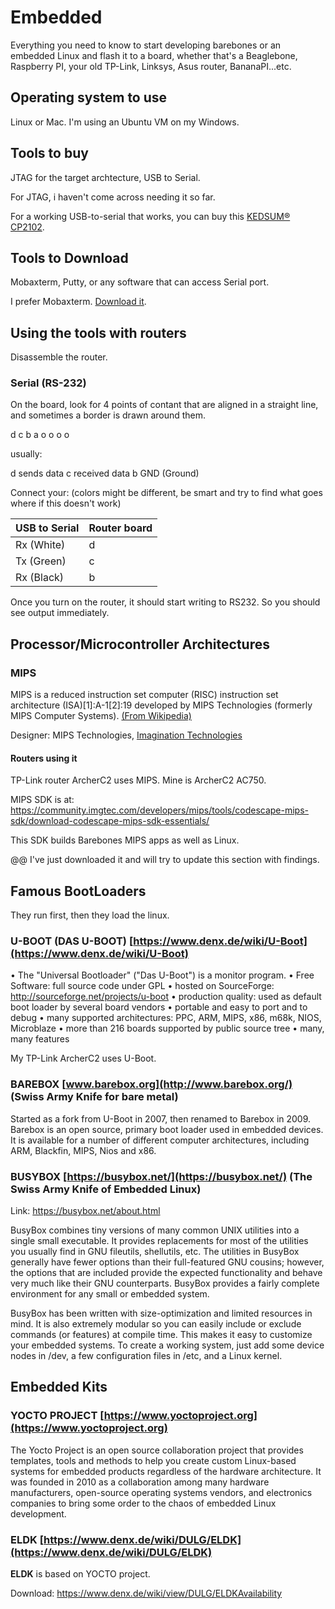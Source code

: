 # Embedded

Everything you need to know to start developing barebones or an embedded Linux and flash it to a board, whether that's a Beaglebone, Raspberry PI, your old TP-Link, Linksys, Asus router, BananaPI...etc.

## Operating system to use
Linux or Mac. I'm using an Ubuntu VM on my Windows.

## Tools to buy

JTAG for the target archtecture, USB to Serial.

For JTAG, i haven't come across needing it so far.

For a working USB-to-serial that works, you can buy this [KEDSUM® CP2102](https://www.amazon.com/gp/product/B009T2ZR6W/ref=oh_aui_detailpage_o00_s00?ie=UTF8&psc=1).

## Tools to Download

Mobaxterm, Putty, or any software that can access Serial port.

I prefer Mobaxterm. [Download it](http://mobaxterm.mobatek.net/download.html).

## Using the tools with routers

Disassemble the router.

### Serial (RS-232)

On the board, look for 4 points of contant that are aligned in a straight line, and sometimes a border is drawn around them.

d c b a
o o o o

usually:

d sends data
c received data
b GND (Ground)


Connect your: (colors might be different, be smart and try to find what goes where if this doesn't work)

| USB to Serial | Router board |
| ------------- | ------------ |
| Rx (White)    | d            |
| Tx (Green)    | c            |
| Rx (Black)    | b            |

Once you turn on the router, it should start writing to RS232. So you should see output immediately.

## Processor/Microcontroller Architectures

### MIPS

MIPS is a reduced instruction set computer (RISC) instruction set architecture (ISA)[1]:A-1[2]:19 developed by MIPS Technologies (formerly MIPS Computer Systems). [(From Wikipedia)](https://en.wikipedia.org/wiki/MIPS_architecture)

Designer: MIPS Technologies, [Imagination Technologies](https://www.imgtec.com/)


#### Routers using it
TP-Link router ArcherC2 uses MIPS. Mine is ArcherC2 AC750.

MIPS SDK is at: https://community.imgtec.com/developers/mips/tools/codescape-mips-sdk/download-codescape-mips-sdk-essentials/

This SDK builds Barebones MIPS apps as well as Linux.

@@ I've just downloaded it and will try to update this section with findings.

## Famous BootLoaders
They run first, then they load the linux.

###	U-BOOT (DAS U-BOOT) [https://www.denx.de/wiki/U-Boot](https://www.denx.de/wiki/U-Boot)
•	The "Universal Bootloader" ("Das U-Boot") is a monitor program.
•	Free Software: full source code under GPL
•	hosted on SourceForge: http://sourceforge.net/projects/u-boot
•	production quality: used as default boot loader by several board vendors
•	portable and easy to port and to debug
•	many supported architectures: PPC, ARM, MIPS, x86, m68k, NIOS, Microblaze
•	more than 216 boards supported by public source tree
•	many, many features

My TP-Link ArcherC2 uses U-Boot.

### BAREBOX [www.barebox.org](http://www.barebox.org/)  (Swiss Army Knife for bare metal)
Started as a fork from U-Boot in 2007, then renamed to Barebox in 2009.
Barebox is an open source, primary boot loader used in embedded devices. It is available for a number of different computer architectures, including ARM, Blackfin, MIPS, Nios and x86.


### BUSYBOX [https://busybox.net/](https://busybox.net/) (The Swiss Army Knife of Embedded Linux)

Link: https://busybox.net/about.html

BusyBox combines tiny versions of many common UNIX utilities into a single small executable. It provides replacements for most of the utilities you usually find in GNU fileutils, shellutils, etc. The utilities in BusyBox generally have fewer options than their full-featured GNU cousins; however, the options that are included provide the expected functionality and behave very much like their GNU counterparts. BusyBox provides a fairly complete environment for any small or embedded system.

BusyBox has been written with size-optimization and limited resources in mind. It is also extremely modular so you can easily include or exclude commands (or features) at compile time. This makes it easy to customize your embedded systems. To create a working system, just add some device nodes in /dev, a few configuration files in /etc, and a Linux kernel.

## Embedded Kits

###	YOCTO PROJECT [https://www.yoctoproject.org](https://www.yoctoproject.org)

The Yocto Project is an open source collaboration project that provides templates, tools and methods to help you create custom Linux-based systems for embedded products regardless of the hardware architecture. It was founded in 2010 as a collaboration among many hardware manufacturers, open-source operating systems vendors, and electronics companies to bring some order to the chaos of embedded Linux development.

###	ELDK [https://www.denx.de/wiki/DULG/ELDK](https://www.denx.de/wiki/DULG/ELDK)

**ELDK** is based on YOCTO project.

Download: https://www.denx.de/wiki/view/DULG/ELDKAvailability


